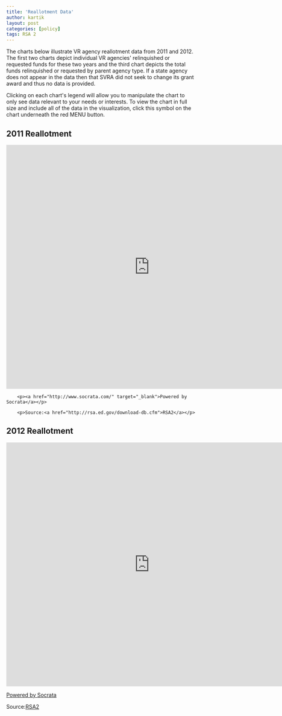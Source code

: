 ```yaml
---
title: 'Reallotment Data'
author: kartik
layout: post
categories: [policy]
tags: RSA 2
---
```

<p>The charts below illustrate VR agency reallotment data from 2011 and 2012. The first two charts depict individual VR agencies' relinquished or requested funds for these two years and the third chart depicts the total funds relinquished or requested by parent agency type. If a state agency does not appear in the data then that SVRA did not seek to change its grant award and thus no data is provided.</p> 


<p>Clicking on each chart's legend will allow you to manipulate the chart to only see data relevant to your needs or interests. To view the chart in full size and include all of the data in the visualization, click this symbol <i class="icon-fullscreen"></i>on the chart underneath the red MENU button.</p>

<h2>2011 Reallotment</h2>
<div>
<iframe width="760px" title="Column Chart: 2011 Reallotment" height="646px" src="https://opendata.socrata.com/w/spa8-gmmy/y34g-bnf3?cur=f4gu2LGhy48&from=root" frameborder="0" scrolling="no"><a href="https://opendata.socrata.com/dataset/Column-Chart-2011-Reallotment/spa8-gmmy" title="Column Chart: 2011 Reallotment" target="_blank">Column Chart: 2011 Reallotment</a></iframe>

		<p><a href="http://www.socrata.com/" target="_blank">Powered by Socrata</a></p>

		<p>Source:<a href="http://rsa.ed.gov/download-db.cfm">RSA2</a></p>
</div>
<h2>2012 Reallotment</h2>

<iframe width="760px" title="Column Chart: 2012 Reallotment" height="646px" src="https://opendata.socrata.com/w/rz8u-46hu/y34g-bnf3?cur=AUrskfJsOHY&from=root" frameborder="0" scrolling="no"><a href="https://opendata.socrata.com/dataset/Column-Chart-2012-Reallotment/rz8u-46hu" title="Column Chart: 2012 Reallotment" target="_blank">Column Chart: 2012 Reallotment</a></iframe>

<p><a href="http://www.socrata.com/" target="_blank">Powered by Socrata</a></p>

<p>Source:<a href="http://rsa.ed.gov/download-db.cfm">RSA2</a></p>

<!--<h2>2011-2012 VR Reallotment by Agency Type</h2>
<div><iframe width="760px" title="Bar Chart: 2011-2012 VR Reallotment by Agency Type" height="646px" src="https://opendata.socrata.com/w/hurz-4z4p/y34g-bnf3?cur=g7T-5S4QGUs&from=root" frameborder="0" scrolling="no"><a href="https://opendata.socrata.com/dataset/Bar-Chart-2011-2012-VR-Reallotment-by-Agency-Type/hurz-4z4p" title="Bar Chart: 2011-2012 VR Reallotment by Agency Type" target="_blank">Bar Chart: 2011-2012 VR Reallotment by Agency Type</a></iframe><p><a href="http://www.socrata.com/" target="_blank">Powered by Socrata</a></p></div>
<p>Source:<a href="http://rsa.ed.gov/download-db.cfm">RSA2</a></p>-->